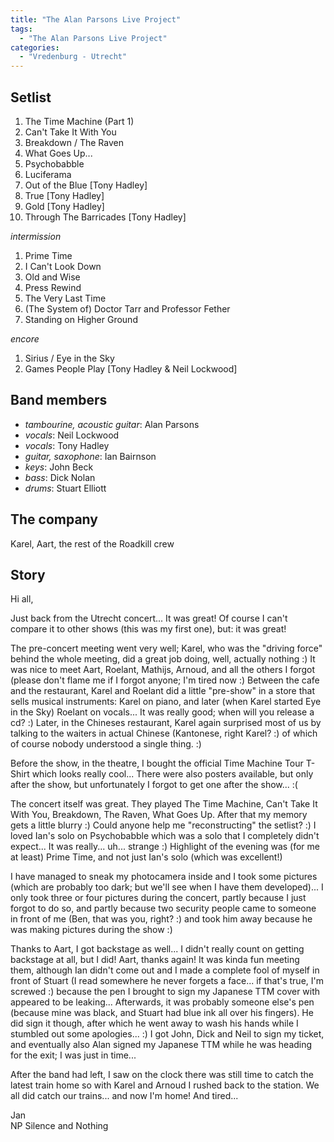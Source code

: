 ```yaml
---
title: "The Alan Parsons Live Project"
tags:
  - "The Alan Parsons Live Project"
categories:
  - "Vredenburg - Utrecht"
---
```

Setlist
-------
1. The Time Machine (Part 1)
1. Can't Take It With You
1. Breakdown / The Raven
1. What Goes Up...
1. Psychobabble
1. Luciferama
1. Out of the Blue [Tony Hadley]
1. True [Tony Hadley]
1. Gold [Tony Hadley]
1. Through The Barricades [Tony Hadley]

_intermission_

1. Prime Time
1. I Can't Look Down
1. Old and Wise
1. Press Rewind
1. The Very Last Time
1. (The System of) Doctor Tarr and Professor Fether
1. Standing on Higher Ground

_encore_

1. Sirius / Eye in the Sky
1. Games People Play [Tony Hadley & Neil Lockwood]

Band members
------------
* _tambourine, acoustic guitar_: Alan Parsons
* _vocals_: Neil Lockwood
* _vocals_: Tony Hadley
* _guitar, saxophone_: Ian Bairnson
* _keys_: John Beck
* _bass_: Dick Nolan
* _drums_: Stuart Elliott

The company
-----------
Karel, Aart, the rest of the Roadkill crew

Story
-----
Hi all,

Just back from the Utrecht concert... It was great! Of course I can't compare it to other shows (this was my first one), but: it was great!

The pre-concert meeting went very well; Karel, who was the "driving force" behind the whole meeting, did a great job doing, well, actually nothing :) It was nice to meet Aart, Roelant, Mathijs, Arnoud, and all the others I forgot (please don't flame me if I forgot anyone; I'm tired now :) Between the cafe and the restaurant, Karel and Roelant did a little "pre-show" in a store that sells musical instruments: Karel on piano, and later (when Karel started Eye in the Sky) Roelant on vocals... It was really good; when will you release a cd? :) Later, in the Chineses restaurant, Karel again surprised most of us by talking to the waiters in actual Chinese (Kantonese, right Karel? :) of which of course nobody understood a single thing. :)

Before the show, in the theatre, I bought the official Time Machine Tour T-Shirt which looks really cool... There were also posters available, but only after the show, but unfortunately I forgot to get one after the show... :(

The concert itself was great. They played The Time Machine, Can't Take It With You, Breakdown, The Raven, What Goes Up. After that my memory gets a little blurry :) Could anyone help me "reconstructing" the setlist? :) I loved Ian's solo on Psychobabble which was a solo that I completely didn't expect... It was really... uh... strange :) Highlight of the evening was (for me at least) Prime Time, and not just Ian's solo (which was excellent!)

I have managed to sneak my photocamera inside and I took some pictures (which are probably too dark; but we'll see when I have them developed)... I only took three or four pictures during the concert, partly because I just forgot to do so, and partly because two security people came to someone in front of me (Ben, that was you, right? :) and took him away because he was making pictures during the show :)

Thanks to Aart, I got backstage as well... I didn't really count on getting backstage at all, but I did! Aart, thanks again! It was kinda fun meeting them, although Ian didn't come out and I made a complete fool of myself in front of Stuart (I read somewhere he never forgets a face... if that's true, I'm screwed :) because the pen I brought to sign my Japanese TTM cover with appeared to be leaking... Afterwards, it was probably someone else's pen (because mine was black, and Stuart had blue ink all over his fingers). He did sign it though, after which he went away to wash his hands while I stumbled out some apologies... :) I got John, Dick and Neil to sign my ticket, and eventually also Alan signed my Japanese TTM while he was heading for the exit; I was just in time...

After the band had left, I saw on the clock there was still time to catch the latest train home so with Karel and Arnoud I rushed back to the station. We all did catch our trains... and now I'm home! And tired...

Jan
<br>
NP Silence and Nothing
